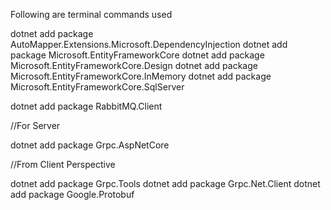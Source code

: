 Following are terminal commands used

dotnet add package AutoMapper.Extensions.Microsoft.DependencyInjection
dotnet add package Microsoft.EntityFrameworkCore
dotnet add package Microsoft.EntityFrameworkCore.Design
dotnet add package Microsoft.EntityFrameworkCore.InMemory
dotnet add package Microsoft.EntityFrameworkCore.SqlServer

dotnet add package RabbitMQ.Client

//For Server

dotnet add package Grpc.AspNetCore


//From Client Perspective

dotnet add package Grpc.Tools
dotnet add package Grpc.Net.Client
dotnet add package Google.Protobuf

